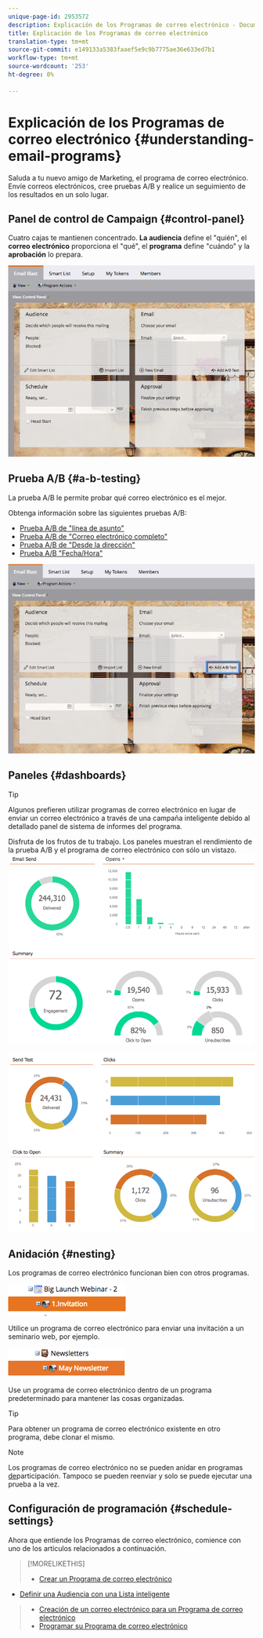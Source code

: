 ```yaml
---
unique-page-id: 2953572
description: Explicación de los Programas de correo electrónico - Documentos de marketing - Documentación del producto
title: Explicación de los Programas de correo electrónico
translation-type: tm+mt
source-git-commit: e149133a5383faaef5e9c9b7775ae36e633ed7b1
workflow-type: tm+mt
source-wordcount: '253'
ht-degree: 0%

---
```



# Explicación de los Programas de correo electrónico {#understanding-email-programs}

Saluda a tu nuevo amigo de Marketing, el programa de correo electrónico. Envíe correos electrónicos, cree pruebas A/B y realice un seguimiento de los resultados en un solo lugar.

## Panel de control de Campaign {#control-panel}

Cuatro cajas te mantienen concentrado. **La audiencia** define el &quot;quién&quot;, el **correo electrónico** proporciona el &quot;qué&quot;, el **programa** define &quot;cuándo&quot; y la **aprobación** lo prepara.

![](assets/emailprogram.png)

## Prueba A/B {#a-b-testing}

La prueba A/B le permite probar qué correo electrónico es el mejor.

Obtenga información sobre las siguientes pruebas A/B:

* [Prueba A/B de &quot;línea de asunto&quot;](../../../../product-docs/email-marketing/email-programs/email-program-actions/email-test-a-b-test/use-subject-line-a-b-testing.md)
* [Prueba A/B de &quot;Correo electrónico completo&quot;](../../../../product-docs/email-marketing/email-programs/email-program-actions/email-test-a-b-test/use-whole-email-a-b-testing.md)
* [Prueba A/B de &quot;Desde la dirección&quot;](../../../../product-docs/email-marketing/email-programs/email-program-actions/email-test-a-b-test/use-from-address-a-b-testing.md)
* [Prueba A/B &quot;Fecha/Hora&quot;](../../../../product-docs/email-marketing/email-programs/email-program-actions/email-test-a-b-test/use-date-time-a-b-testing.md)

![](assets/abtesthighlight.png)

## Paneles {#dashboards}

>[!TIP]
>
>Algunos prefieren utilizar programas de correo electrónico en lugar de enviar un correo electrónico a través de una campaña inteligente debido al detallado panel de sistema de informes del programa.

Disfruta de los frutos de tu trabajo. Los paneles muestran el rendimiento de la prueba A/B y el programa de correo electrónico con sólo un vistazo.   ![](assets/image2015-4-27-11-3a38-3a41.png)

![](assets/image2015-4-27-11-3a38-3a27.png)

## Anidación {#nesting}

Los programas de correo electrónico funcionan bien con otros programas.

![](assets/image2015-4-27-11-3a49-3a22.png)

Utilice un programa de correo electrónico para enviar una invitación a un seminario web, por ejemplo.

![](assets/image2015-4-27-12-3a20-3a40.png)

Use un programa de correo electrónico dentro de un programa predeterminado para mantener las cosas organizadas.

>[!TIP]
>
>Para obtener un programa de correo electrónico existente en otro programa, debe clonar el mismo.

>[!NOTE]
>
>Los programas de correo electrónico no se pueden anidar en programas [de](../../../../getting-started/quick-wins/drip-drip-nurture.md)participación. Tampoco se pueden reenviar y solo se puede ejecutar una prueba a la vez.

## Configuración de programación {#schedule-settings}

Ahora que entiende los Programas de correo electrónico, comience con uno de los artículos relacionados a continuación.

>[!MORELIKETHIS]
>
>* [Crear un Programa de correo electrónico](create-an-email-program.md)
   >
   >
* [Definir una Audiencia con una Lista inteligente](../../../../product-docs/email-marketing/email-programs/managing-people-in-email-programs/define-an-audience-with-a-smart-list.md)
>* [Creación de un correo electrónico para un Programa de correo electrónico](../../../../product-docs/email-marketing/email-programs/email-program-actions/create-an-email-for-an-email-program.md)
>* [Programar su Programa de correo electrónico](../../../../product-docs/email-marketing/email-programs/email-program-actions/schedule-your-email-program.md)

>




